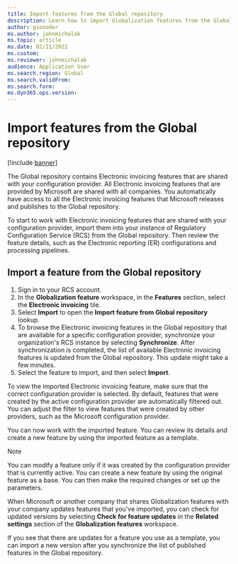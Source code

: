 ```yaml
---
title: Import features from the Global repository
description: Learn how to import Globalization features from the Global repository, with a step-by-step process detailing how to import features.
author: gionoder
ms.author: johnmichalak
ms.topic: article
ms.date: 02/11/2022
ms.custom:
ms.reviewer: johnmichalak
audience: Application User
ms.search.region: Global
ms.search.validFrom:
ms.search.form: 
ms.dyn365.ops.version: 
---
```


# Import features from the Global repository

[!include [banner](../../includes/banner.md)]

The Global repository contains Electronic invoicing features that are shared with your configuration provider. All Electronic invoicing features that are provided by Microsoft are shared with all companies. You automatically have access to all the Electronic invoicing features that Microsoft releases and publishes to the Global repository.

To start to work with Electronic invoicing features that are shared with your configuration provider, import them into your instance of Regulatory Configuration Service (RCS) from the Global repository. Then review the feature details, such as the Electronic reporting (ER) configurations and processing pipelines.

## Import a feature from the Global repository

1. Sign in to your RCS account.
2. In the **Globalization feature** workspace, in the **Features** section, select the **Electronic invoicing** tile.
3. Select **Import** to open the **Import feature from Global repository** lookup.
4. To browse the Electronic invoicing features in the Global repository that are available for a specific configuration provider, synchronize your organization's RCS instance by selecting **Synchronize**. After synchronization is completed, the list of available Electronic invoicing features is updated from the Global repository. This update might take a few minutes.
5. Select the feature to import, and then select **Import**.

To view the imported Electronic invoicing feature, make sure that the correct configuration provider is selected. By default, features that were created by the active configuration provider are automatically filtered out. You can adjust the filter to view features that were created by other providers, such as the Microsoft configuration provider.

You can now work with the imported feature. You can review its details and create a new feature by using the imported feature as a template.

> [!NOTE]
> You can modify a feature only if it was created by the configuration provider that is currently active. You can create a new feature by using the original feature as a base. You can then make the required changes or set up the parameters.

When Microsoft or another company that shares Globalization features with your company updates features that you've imported, you can check for updated versions by selecting **Check for feature updates** in the **Related settings** section of the **Globalization features** workspace.

If you see that there are updates for a feature you use as a template, you can import a new version after you synchronize the list of published features in the Global repository.
